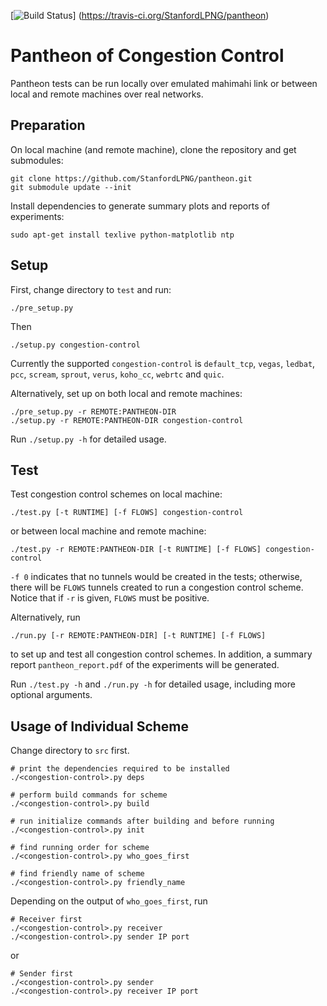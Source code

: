[![Build Status](https://travis-ci.org/StanfordLPNG/pantheon.svg?branch=master)]
(https://travis-ci.org/StanfordLPNG/pantheon)

# Pantheon of Congestion Control
Pantheon tests can be run locally over emulated mahimahi link or between local
and remote machines over real networks.

## Preparation
On local machine (and remote machine), clone the repository and get submodules:

```
git clone https://github.com/StanfordLPNG/pantheon.git
git submodule update --init
```

Install dependencies to generate summary plots and reports of experiments:

```
sudo apt-get install texlive python-matplotlib ntp
```

## Setup
First, change directory to `test` and run:

```
./pre_setup.py
```

Then

```
./setup.py congestion-control
```

Currently the supported `congestion-control` is `default_tcp`, `vegas`,
`ledbat`, `pcc`, `scream`, `sprout`, `verus`, `koho_cc`, `webrtc` and `quic`.

Alternatively, set up on both local and remote machines:

```
./pre_setup.py -r REMOTE:PANTHEON-DIR
./setup.py -r REMOTE:PANTHEON-DIR congestion-control
```

Run `./setup.py -h` for detailed usage.

## Test
Test congestion control schemes on local machine:

```
./test.py [-t RUNTIME] [-f FLOWS] congestion-control
```

or between local machine and remote machine:

```
./test.py -r REMOTE:PANTHEON-DIR [-t RUNTIME] [-f FLOWS] congestion-control
```

`-f 0` indicates that no tunnels would be created in the tests; otherwise,
there will be `FLOWS` tunnels created to run a congestion control scheme.
Notice that if `-r` is given, `FLOWS` must be positive.

Alternatively, run

```
./run.py [-r REMOTE:PANTHEON-DIR] [-t RUNTIME] [-f FLOWS]
```

to set up and test all congestion control schemes. In addition, a summary
report `pantheon_report.pdf` of the experiments will be generated.

Run `./test.py -h` and `./run.py -h` for detailed usage, including more
optional arguments.

## Usage of Individual Scheme
Change directory to `src` first.

```
# print the dependencies required to be installed
./<congestion-control>.py deps

# perform build commands for scheme
./<congestion-control>.py build

# run initialize commands after building and before running
./<congestion-control>.py init

# find running order for scheme
./<congestion-control>.py who_goes_first

# find friendly name of scheme
./<congestion-control>.py friendly_name
```

Depending on the output of `who_goes_first`, run

```
# Receiver first
./<congestion-control>.py receiver
./<congestion-control>.py sender IP port
```

or

```
# Sender first
./<congestion-control>.py sender
./<congestion-control>.py receiver IP port
```
